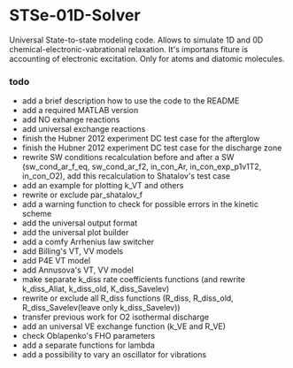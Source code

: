 # STSe-01D-Solver
Universal State-to-state modeling code. Allows to simulate 1D and 0D chemical-electronic-vabrational relaxation. It's importans fiture is accounting of electronic excitation. Only for atoms and diatomic molecules.
### todo
- add a brief description how to use the code to the README
- add a required MATLAB version
- add NO exhange reactions
- add universal exchange reactions
- finish the Hubner 2012 experiment DC test case for the afterglow
- finish the Hubner 2012 experiment DC test case for the discharge zone
- rewrite SW conditions recalculation before and after a SW (sw_cond_ar_f_eq, sw_cond_ar_f2, in_con_Ar, in_con_exp_p1v1T2, in_con_O2), add this recalculation to Shatalov's test case
- add an example for plotting k_VT and others
- rewrite or exclude par_shatalov_f
- add a warning function to check for possible errors in the kinetic scheme
- add the universal output format
- add the universal plot builder
- add a comfy Arrhenius law switcher
- add Billing's VT, VV models
- add P4E VT model
- add Annusova's VT, VV model
- make separate k_diss rate coefficients functions (and rewrite k_diss_Aliat, k_diss_old, K_diss_Savelev)
- rewrite or exclude all R_diss functions (R_diss, R_diss_old, R_diss_Savelev(leave only k_diss_Savelev))
- transfer previous work for O2 isothermal discharge
- add an universal VE exchange function (k_VE and R_VE)
- check Oblapenko's FHO parameters
- add a separate functions for lambda
- add a possibility to vary an oscillator for vibrations